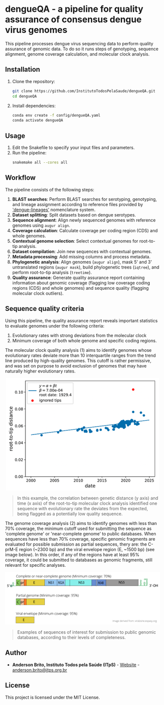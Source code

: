 # dengueQA - a pipeline for quality assurance of consensus dengue virus genomes

This pipeline processes dengue virus sequencing data to perform quality assurance of genomic data. To do so it runs steps of genotyping, sequence alignment, genome coverage calculation, and molecular clock analysis.

## Installation

1. Clone the repository:
    ```bash
    git clone https://github.com/InstitutoTodosPelaSaude/dengueQA.git
    cd dengueQA
    ```

2. Install dependencies:
    ```bash
    conda env create -f config/dengueQA.yaml
    conda activate dengueQA
    ```

## Usage

1. Edit the Snakefile to specify your input files and parameters.
2. Run the pipeline:
    ```bash
    snakemake all --cores all
    ```

## Workflow

The pipeline consists of the following steps:

1. **BLAST searches**: Perform BLAST searches for serotyping, genotyping, and lineage assignment according to reference files provided by ['dengue-lineages'](https://dengue-lineages.org/design.html) nomenclature system.
2. **Dataset splitting**: Split datasets based on dengue serotypes.
3. **Sequence alignment**: Align newly sequenced genomes with reference genomes using `augur align`.
4. **Coverage calculation**: Calculate coverage per coding region (CDS) and whole genomes.
5. **Contextual genome selection**: Select contextual genomes for root-to-tip analysis.
6. **Dataset compilation**: Join new sequences with contextual genomes.
7. **Metadata processing**: Add missing columns and process metadata.
8. **Phylogenetic analysis**: Align genomes (`augur align`), mask 5' and 3' untranslated regions (`augur mask`), build phylogenetic trees (`iqtree`), and perform root-to-tip analysis (`treetime`).
9. **Quality assurance**: Generate quality assurance report containing information about genomic coverage (flagging low coverage coding regions (CDS) and whole genomes) and sequence quality (flagging molecular clock outliers).


## Sequence quality criteria

Using this pipeline, the quality assurance report reveals important statistics to evaluate genomes under the following criteria:

1. Evolutionary rates with strong deviations from the molecular clock
2. Minimum coverage of both whole genome and specific coding regions.

The molecular clock quality analysis (1) aims to identify genomes whose evolutionary rates deviate more than 10 interquartile ranges from the trend line produced by high-quality genomes. This cutoff is rather permissive, and was set on purpose to avoid exclusion of genomes that may have naturally higher evolutionary rates.

<div style="text-align: center;">
    <img src="assets/root2tip_criteria.png" alt="Root-to-tip analysis" width="500">
</div>

> In this example, the correlation between genetic distance (y axis) and time (x axis) of the root-to-tip molecular clock analysis identified one sequence with evolutionary rate the deviates from the expected, being flagged as a potentially low quality sequence.


The genome coverage analysis (2) aims to identify genomes with less than 70% coverage, the minimum cutoff used for submitting the sequence as 'complete genome' or 'near-complete genome' to public databases. When sequences have less than 70% coverage, specific genomic fragments are evaluated for possible submission as partial sequences, thery are: the C-prM-E region (~2300 bp) and the viral envelope region (E, ~1500 bp) (see image below). In this order, if any of the regions have at least 95% coverage, it could be submitted to databases as genomic fragments, still relevant for specific analyses.

![alt text](https://github.com/InstitutoTodosPelaSaude/dengueQA/blob/main/assets/coverage_criteria.png)
> Examples of sequences of interest for submission to public genomic databases, according to their levels of completeness.

## Author

* **Anderson Brito, Instituto Todos pela Saúde (ITpS)** - [Website](https://www.itps.org.br/membros) - anderson.brito@itps.org.br

## License

This project is licensed under the MIT License.
